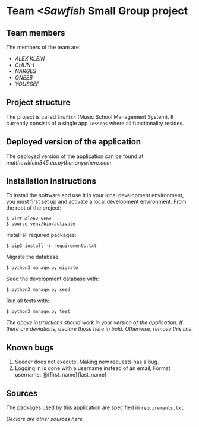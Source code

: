# Team *<Sawfish* Small Group project

## Team members
The members of the team are:
- *ALEX KLEIN*
- *CHUN-I*
- *NARGES*
- *ONEEB*
- *YOUSSEF*

## Project structure
The project is called `Sawfish` (Music School Management System).  It currently consists of a single app `lessons` where all functionality resides.

## Deployed version of the application
The deployed version of the application can be found at *matthewklein345.eu.pythonanywhere.com*

## Installation instructions
To install the software and use it in your local development environment, you must first set up and activate a local development environment.  From the root of the project:

```
$ virtualenv venv
$ source venv/bin/activate
```

Install all required packages:

```
$ pip3 install -r requirements.txt
```

Migrate the database:

```
$ python3 manage.py migrate
```

Seed the development database with:

```
$ python3 manage.py seed
```

Run all tests with:
```
$ python3 manage.py test
```

*The above instructions should work in your version of the application.  If there are deviations, declare those here in bold.  Otherwise, remove this line.*

## Known bugs

1. Seeder does not execute. Making new requests has a bug.
2. Logging in is done with a username instead of an email;
Format username: @{first_name}{last_name}

## Sources
The packages used by this application are specified in `requirements.txt`

*Declare are other sources here.*

